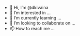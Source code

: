 - 👋 Hi, I’m @dkivaina
- 👀 I’m interested in ...
- 🌱 I’m currently learning ...
- 💞️ I’m looking to collaborate on ...
- 📫 How to reach me ...

<!---
dkivaina/dkivaina is a ✨ special ✨ repository because its `README.md` (this file) appears on your GitHub profile.
You can click the Preview link to take a look at your changes.
--->
